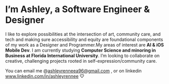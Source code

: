 # I’m Ashley, a Software Engineer & Designer 

I like to explore possibilities at the intersection of art, community care, and tech and making sure accessibility and equity are foundational components of my work as a Designer and Programmer.My areas of interest are **AI & iOS Mobile Dev**. 
I am currently studying **Computer Science and minoring in Business at Florida International University**.  I’m looking to collaborate on creative, challenging projects rooted in self-expression/community care.


You can email me @ashleyrenneea96@gmail.com , or on linkedin www.linkedin.com/in/ashleyrennee ♡
